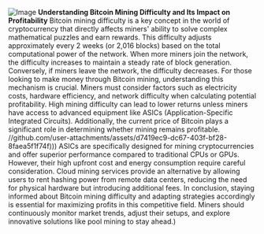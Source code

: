
![Image](https://github.com/user-attachments/assets/d7419ec9-dc67-403f-bf28-8faea5f1f74f)
**Understanding Bitcoin Mining Difficulty and Its Impact on Profitability**
Bitcoin mining difficulty is a key concept in the world of cryptocurrency that directly affects miners' ability to solve complex mathematical puzzles and earn rewards. This difficulty adjusts approximately every 2 weeks (or 2,016 blocks) based on the total computational power of the network. When more miners join the network, the difficulty increases to maintain a steady rate of block generation. Conversely, if miners leave the network, the difficulty decreases.
For those looking to make money through Bitcoin mining, understanding this mechanism is crucial. Miners must consider factors such as electricity costs, hardware efficiency, and network difficulty when calculating potential profitability. High mining difficulty can lead to lower returns unless miners have access to advanced equipment like ASICs (Application-Specific Integrated Circuits). Additionally, the current price of Bitcoin plays a significant role in determining whether mining remains profitable.
 //github.com/user-attachments/assets/d7419ec9-dc67-403f-bf28-8faea5f1f74f)))
ASICs are specifically designed for mining cryptocurrencies and offer superior performance compared to traditional CPUs or GPUs. However, their high upfront cost and energy consumption require careful consideration. Cloud mining services provide an alternative by allowing users to rent hashing power from remote data centers, reducing the need for physical hardware but introducing additional fees.
In conclusion, staying informed about Bitcoin mining difficulty and adapting strategies accordingly is essential for maximizing profits in this competitive field. Miners should continuously monitor market trends, adjust their setups, and explore innovative solutions like pool mining to stay ahead.)

